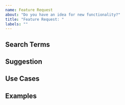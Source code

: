 ```yaml
---
name: Feature Request
about: "Do you have an idea for new functionality?"
title: "Feature Request: "
labels: ""
---
```


## Search Terms

<!-- List the keywords you searched for before creating this issue (so others can find this issue more easily). -->

## Suggestion

<!-- Describe what you would like to see added or changed. -->

## Use Cases

<!--
What do you want to use this for?
What shortcomings exist with current approach?
-->

## Examples

<!-- Show the usage and intended result. -->
